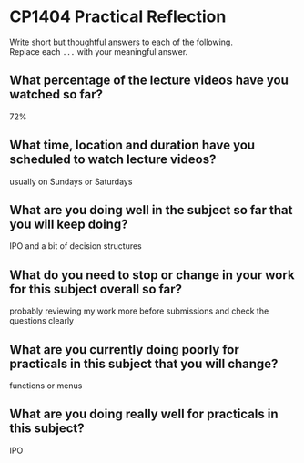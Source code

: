 # CP1404 Practical Reflection

Write short but thoughtful answers to each of the following.  
Replace each `...` with your meaningful answer.

## What percentage of the lecture videos have you watched so far?

72%

## What time, location and duration have you scheduled to watch lecture videos?

usually on Sundays or Saturdays

## What are you doing well in the subject so far that you will keep doing?

IPO and a bit of decision structures

## What do you need to stop or change in your work for this subject overall so far?

probably reviewing my work more before submissions and check the questions clearly

## What are you currently doing poorly for practicals in this subject that you will change?

functions or menus

## What are you doing really well for practicals in this subject?

IPO
